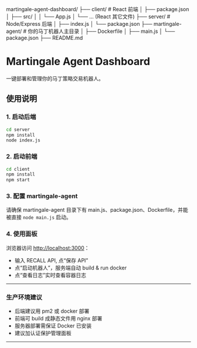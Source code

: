 martingale-agent-dashboard/
├── client/                  # React 前端
│   ├── package.json
│   ├── src/
│   │   └── App.js
│   └── ... (React 其它文件)
├── server/                  # Node/Express 后端
│   ├── index.js
│   └── package.json
├── martingale-agent/        # 你的马丁机器人主目录
│   ├── Dockerfile
│   ├── main.js
│   └── package.json
├── README.md

# Martingale Agent Dashboard

一键部署和管理你的马丁策略交易机器人。

## 使用说明

### 1. 启动后端

```bash
cd server
npm install
node index.js
```

### 2. 启动前端

```bash
cd client
npm install
npm start
```

### 3. 配置 martingale-agent

请确保 martingale-agent 目录下有 main.js、package.json、Dockerfile，并能被直接 `node main.js` 启动。

### 4. 使用面板

浏览器访问 [http://localhost:3000](http://localhost:3000)：
- 输入 RECALL API, 点“保存 API”
- 点“启动机器人”，服务端自动 build & run docker
- 点“查看日志”实时查看容器日志

---

### 生产环境建议

- 后端建议用 pm2 或 docker 部署
- 前端可 build 成静态文件用 nginx 部署
- 服务器部署需保证 Docker 已安装
- 建议加认证保护管理面板

---
